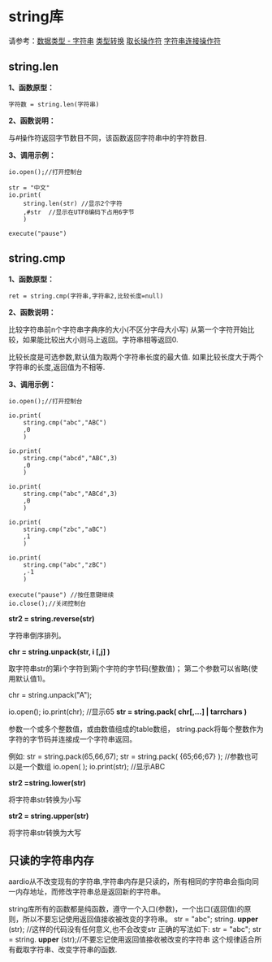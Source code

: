 # string库

 请参考：[数据类型 - 字符串](the%20language/datatype/datatype#varstring) [类型转换](the%20language/datatype/datatype#convert) [取长操作符](the%20language/operator/len) [字符串连接操作符](the%20language/operator/concat)

## string.len

**1、函数原型：**

``` aau
字符数 = string.len(字符串)
```


**2、函数说明：**

 与#操作符返回字节数目不同，该函数返回字符串中的字符数目.


**3、调用示例：**


``` aau
io.open();//打开控制台

str = "中文"
io.print(
	string.len(str) //显示2个字符
	,#str  //显示在UTF8编码下占用6字节
	)

execute("pause")
```

## string.cmp

**1、函数原型：**

``` aau
ret = string.cmp(字符串,字符串2,比较长度=null)
```


**2、函数说明：**

 比较字符串前n个字符串字典序的大小(不区分字母大小写)
 从第一个字符开始比较，如果能比较出大小则马上返回。字符串相等返回0.

 比较长度是可选参数,默认值为取两个字符串长度的最大值.
 如果比较长度大于两个字符串的长度,返回值为不相等.


**3、调用示例：**


``` aau
io.open();//打开控制台

io.print(
	string.cmp("abc","ABC")
	,0
	)

io.print(
	string.cmp("abcd","ABC",3)
	,0
	)

io.print(
	string.cmp("abc","ABCd",3)
	,0
	)

io.print(
	string.cmp("zbc","aBC")
	,1
	)

io.print(
	string.cmp("abc","zBC")
	,-1
	)

execute("pause") //按任意键继续
io.close();//关闭控制台
```

**str2 = string.reverse(str)**

字符串倒序排列。

**chr = string.unpack(str, i [,j] )**

 取字符串str的第i个字符到第j个字符的字节码(整数值)；
 第二个参数可以省略(使用默认值1)。

chr = string.unpack("A");

io.open(); 
io.print(chr); //显示65
**str = string.pack(   chr[,...] | tarrchars )**

 参数一个或多个整数值，或由数值组成的table数组，
string.pack将每个整数作为字符的字节码并连接成一个字符串返回。

 例如: str = string.pack(65,66,67);
str = string.pack( {65;66;67} ); //参数也可以是一个数组
io.open( ); 
io.print(str); //显示ABC

**str2 =string.lower(str)**

将字符串str转换为小写

**str2 = string.upper(str)**

将字符串str转换为大写

## 只读的字符串内存

aardio从不改变现有的字符串,字符串内存是只读的，所有相同的字符串会指向同一内存地址，而修改字符串总是返回新的字符串。

string库所有的函数都是纯函数，遵守一个入口(参数)，一个出口(返回值)的原则，所以不要忘记使用返回值接收被改变的字符串。
str = "abc";
string. **upper** (str); //这样的代码没有任何意义,也不会改变str
 正确的写法如下:
str = "abc";
str = string. **upper** (str);//不要忘记使用返回值接收被改变的字符串
 这个规律适合所有截取字符串、改变字符串的函数.
